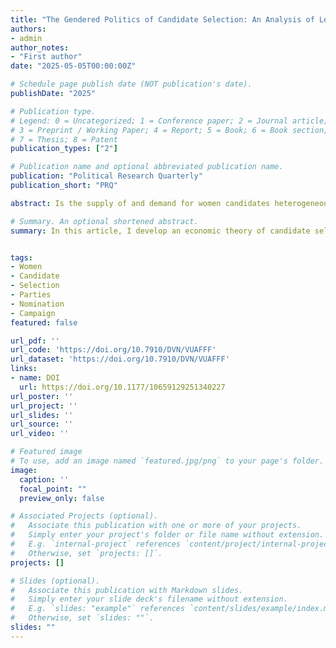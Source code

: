 ```yaml
---
title: "The Gendered Politics of Candidate Selection: An Analysis of Left-Right Preferences in Parliamentary Democracies"
authors:
- admin
author_notes:
- "First author"
date: "2025-05-05T00:00:00Z"

# Schedule page publish date (NOT publication's date).
publishDate: "2025"

# Publication type.
# Legend: 0 = Uncategorized; 1 = Conference paper; 2 = Journal article;
# 3 = Preprint / Working Paper; 4 = Report; 5 = Book; 6 = Book section;
# 7 = Thesis; 8 = Patent
publication_types: ["2"]

# Publication name and optional abbreviated publication name.
publication: "Political Research Quarterly"
publication_short: "PRQ"

abstract: Is the supply of and demand for women candidates heterogeneous for parties across the political spectrum? And if so, what are the implications for this asymmetry for the characteristics of the women candidates we observe? In this paper, I develop an economic theory of candidate selection based on the supply of and demand for female candidates across parties on the left and the right. I examine how differential levels of competition on the left and the right, coupled with informal institutions like attitudes towards gender roles, shape the qualitative characteristics of female candidates. Using data for 11431 women candidates from 61 elections in 23 Western parliamentary democracies between 2005 and 2021, I test my theoretical expectations on five candidate-level characteristics from the Comparative Candidates Survey. My large-n cross-national study shows that there are qualitative differences between women candidates of the left and women candidates of the right across all five indicators. I explore how the supply of, and demand for female candidates has normative implications for our understanding of women's representation. 

# Summary. An optional shortened abstract.
summary: In this article, I develop an economic theory of candidate selection based on the supply of and demand for female candidates across parties on the left and the right.


tags:
- Women
- Candidate
- Selection
- Parties
- Nomination
- Campaign
featured: false

url_pdf: ''
url_code: 'https://doi.org/10.7910/DVN/VUAFFF'
url_dataset: 'https://doi.org/10.7910/DVN/VUAFFF'
links:
- name: DOI
  url: https://doi.org/10.1177/10659129251340227
url_poster: ''
url_project: ''
url_slides: ''
url_source: ''
url_video: ''

# Featured image
# To use, add an image named `featured.jpg/png` to your page's folder. 
image:
  caption: ''
  focal_point: ""
  preview_only: false

# Associated Projects (optional).
#   Associate this publication with one or more of your projects.
#   Simply enter your project's folder or file name without extension.
#   E.g. `internal-project` references `content/project/internal-project/index.md`.
#   Otherwise, set `projects: []`.
projects: []

# Slides (optional).
#   Associate this publication with Markdown slides.
#   Simply enter your slide deck's filename without extension.
#   E.g. `slides: "example"` references `content/slides/example/index.md`.
#   Otherwise, set `slides: ""`.
slides: ""
---
```

